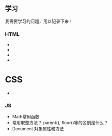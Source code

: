## 学习

我需要学习的问题，用以记录下来！

 ### HTML 
 *  
 * 
 * 
 * 
 
 # CSS
 * 
 
 
 ### JS
 *  Math常用函数
 *  常用取整方法？ parent(), floor()等的区别是什么？
 *  Document 对象属性和方法
 
 
 
 
 
 
 
 
 
 
 
 
 
 
 